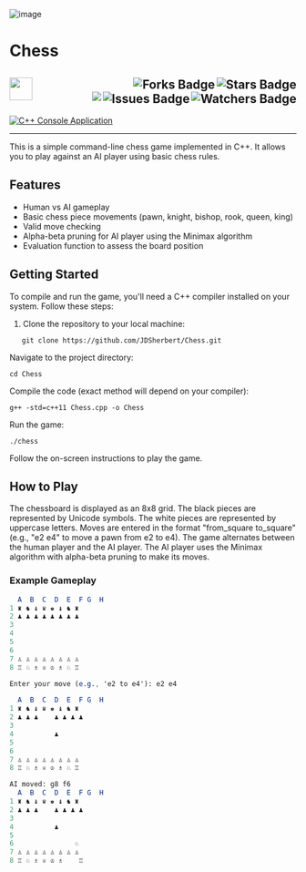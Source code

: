 ![image](https://github.com/JDSherbert/Chess/assets/43964243/bb5c2a73-c100-48ce-ba4f-6dbcd80220f9)

# Chess

<!-- Header Start -->
  <a href = "https://learn.microsoft.com/en-us/cpp/cpp-language"> <img align="left" img height="40" img width="40" src="https://cdn.simpleicons.org/c++"> </a>
<img align="right" alt="Stars Badge" src="https://img.shields.io/github/stars/jdsherbert/Chess?label=%E2%AD%90"/>
<img align="right" alt="Forks Badge" src="https://img.shields.io/github/forks/jdsherbert/Chess?label=%F0%9F%8D%B4"/>
<img align="right" alt="Watchers Badge" src="https://img.shields.io/github/watchers/jdsherbert/Chess?label=%F0%9F%91%81%EF%B8%8F"/>
<img align="right" alt="Issues Badge" src="https://img.shields.io/github/issues/jdsherbert/Chess?label=%E2%9A%A0%EF%B8%8F"/>
<img align="right" src="https://hits.seeyoufarm.com/api/count/incr/badge.svg?url=https%3A%2F%2Fgithub.com%2FJDSherbert%2FChess%2Fhit-counter%2FREADME&count_bg=%2379C83D&title_bg=%23555555&labelColor=0E1128&title=🔍&style=for-the-badge">
  <br></br>
  -----------------------------------------------------------------------
  <a href="https://learn.microsoft.com/en-us/cpp/cpp-language"> 
  <img align="top" alt="C++ Console Application" src="https://img.shields.io/badge/C++%20Console%20Application-FFFFFF?style=for-the-badge&logo=visualstudio&color=000000&labelColor=5C2D91"> </a>
  
  -----------------------------------------------------------------------
This is a simple command-line chess game implemented in C++. It allows you to play against an AI player using basic chess rules.

## Features

- Human vs AI gameplay
- Basic chess piece movements (pawn, knight, bishop, rook, queen, king)
- Valid move checking
- Alpha-beta pruning for AI player using the Minimax algorithm
- Evaluation function to assess the board position

## Getting Started

To compile and run the game, you'll need a C++ compiler installed on your system. Follow these steps:

1. Clone the repository to your local machine:

```shell
   git clone https://github.com/JDSherbert/Chess.git
```
Navigate to the project directory:

```shell
cd Chess
```
Compile the code (exact method will depend on your compiler):

```shell
g++ -std=c++11 Chess.cpp -o Chess
```
Run the game:

```shell
./chess
```
Follow the on-screen instructions to play the game.

## How to Play
The chessboard is displayed as an 8x8 grid.
The black pieces are represented by Unicode symbols.
The white pieces are represented by uppercase letters.
Moves are entered in the format "from_square to_square" (e.g., "e2 e4" to move a pawn from e2 to e4).
The game alternates between the human player and the AI player.
The AI player uses the Minimax algorithm with alpha-beta pruning to make its moves.

### Example Gameplay

```mathematica
  A  B  C  D  E  F G  H
1 ♜ ♞ ♝ ♛ ♚ ♝ ♞ ♜
2 ♟ ♟ ♟ ♟ ♟ ♟ ♟ ♟
3
4
5
6
7 ♙ ♙ ♙ ♙ ♙ ♙ ♙ ♙
8 ♖ ♘ ♗ ♕ ♔ ♗ ♘ ♖

Enter your move (e.g., 'e2 to e4'): e2 e4

  A  B  C  D  E  F G  H
1 ♜ ♞ ♝ ♛ ♚ ♝ ♞ ♜
2 ♟ ♟ ♟    ♟ ♟ ♟ ♟
3
4          ♟
5
6
7 ♙ ♙ ♙ ♙ ♙ ♙ ♙ ♙
8 ♖ ♘ ♗ ♕ ♔ ♗ ♘ ♖

AI moved: g8 f6
  A  B  C  D  E  F G  H
1 ♜ ♞ ♝ ♛ ♚ ♝ ♞ ♜
2 ♟ ♟ ♟    ♟ ♟ ♟ ♟
3
4          ♟
5
6               ♘
7 ♙ ♙ ♙ ♙ ♙ ♙ ♙ ♙
8 ♖ ♘ ♗ ♕ ♔ ♗    ♖
```
